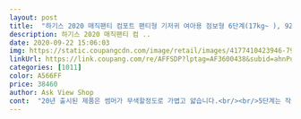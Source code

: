 ```yaml
---
layout: post 
title:  "하기스 2020 매직팬티 컴포트 팬티형 기저귀 여아용 점보형 6단계(17kg~ ), 92매" 
description: 하기스 2020 매직팬티 컴 ..
date: 2020-09-22 15:06:03 
img: https://static.coupangcdn.com/image/retail/images/4177410423946-79014a76-ddec-48a0-9e2e-70a14e7464c5.jpg 
linkUrl: https://link.coupang.com/re/AFFSDP?lptag=AF3600438&subid=ahnPublicAsk&pageKey=286400359&itemId=908094311&vendorItemId=5273743516&traceid=V0-113-4f458f5013743eb9 
categories: [1011] 
color: A566FF 
price: 38460 
author: Ask View Shop 
cont:  "20년 출시된 제품은 썸머가 무색할정도로 가볍고 얇습니다.<br/><br/>5단계는 작고 6단계는 좀 크고 사이즈가 애매해요<br/>그래도 편안한지 19년에는 답답하다고 쉬를 가리지도 못하면서 팬티입겠다더니 새 기저귀 착용이후엔 그런 말도 없이 기저귀 스스로 잘 찾아 입어요.<br/> ;;<br/>그리고 희안하게.<br/>.<br/> 기저귀를 바꾼뒤로 냄새가 나요<br/>근데 두 사이즈 다 배는 헐렁합니다<br/>나비잠 보다는 덜 부드러운데 기저귀가 크다보니 아기 발진은 안 일어나요<br/>낮 기저귀는 진짝 땠는데 밤에는 무슨수를 써도 안되는 저희집 꼬맹이 덕분에 기저귀를 여태 사고 있네요.<br/><br/>매년 신제품이 출시되면서 점점 얇아지고 가볍고 활동성이 좋아지네요.<br/><br/>배부분에 발진이 일어나 기저귀를 바꿨어요.<br/><br/>벅지 튼튼 14.<br/>5키로 25개월인데<br/>소변 누고 바로 안갈아주면 조금만 시간 지나도<br/>신랑 말로는 남자들 화장실 오줌 쉰내 쩐내래요<br/>얇아서 흡수할 수 있는 양이 제한되는건지 소변양이 너무 많은건지는 잘 모르겠네요.<br/><br/>우선 발진이 없구요 가장 문안한 것 같아요.<br/><br/>원래 나비잠 쓰다가 아기가 너무 커서<br/>이제 응가가 무른 시기가 아니라 다행인데 쩔짜하면 백퍼 엉댕이 뒤로 샐듯요<br/>저희는 밤에만 하기는 하지만 48개월이다보니 이제 소변양이 많아서 세는 경우도 종종있습니다.<br/><br/>저희는 줄곧 하기스만 사용합니다.<br/><br/>타 기저귀 쓰다 이게 그냥 쓱 입혀도 응꼬에 안끼는게 편해서 갈아탔어요<br/>통풍도 잘 되고 전반적으로 좋습니다.<br/><br/>특히 엉덩이 글귀가 귀여워요<br/>" 
---
```

